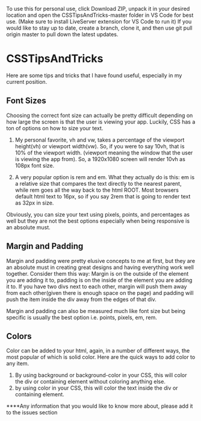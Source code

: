 To use this for personal use, click Download ZIP, unpack it in your desired location and open the CSSTipsAndTricks-master folder in VS Code for best use.
(Make sure to install LiveServer extension for VS Code to run it)
If you would like to stay up to date, create a branch, clone it, and then use git pull origin master to pull down the latest updates.

# CSSTipsAndTricks
Here are some tips and tricks that I have found useful, especially in my current position.

## Font Sizes
Choosing the correct font size can actually be pretty difficult depending on how large the screen is that the user is viewing your app. Luckily,
CSS has a ton of options on how to size your text.

1. My personal favorite, vh and vw, takes a percentage of the viewport height(vh) or viewport width(vw). So, if you were to say 10vh, that is 10% of the
viewport width. (viewport meaning the window that the user is viewing the app from). So, a 1920x1080 screen will render 10vh as 108px font size.

2. A very popular option is rem and em. What they actually do is this: em is a relative size that compares the text directly to the nearest parent, while rem 
goes all the way back to the html ROOT. Most browsers default html text to 16px, so if you say 2rem that is going to render text as 32px in size.

Obviously, you can size your text using pixels, points, and percentages as well but they are not the best options especially when being responsive is an absolute must.

## Margin and Padding
Margin and padding were pretty elusive concepts to me at first, but they are an absolute must in creating great designs and having everything work well together. 
Consider them this way: Margin is on the outside of the element you are adding it to, padding is on the inside of the element you are adding it to. If you have two 
divs next to each other, margin will push them away from each other(given there is enough space on the page) and padding will push the item inside the div away from the edges of that div.

Margin and padding can also be measured much like font size but being specific is usually the best option i.e. points, pixels, em, rem.

## Colors
Color can be added to your html, again, in a number of different ways, the most popular of which is solid color. Here are the quick ways to add color to any item.
1. By using background or background-color in your CSS, this will color the div or containing element without coloring anything else.
2. by using color in your CSS, this will color the text inside the div or containing element.

****Any information that you would like to know more about, please add it to the issues section
